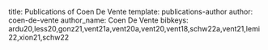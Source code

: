 title: Publications of Coen De Vente
template: publications-author
author: coen-de-vente
author_name: Coen De Vente
bibkeys: ardu20,less20,gonz21,vent21a,vent20a,vent20,vent18,schw22a,vent21,lemi22,xion21,schw22